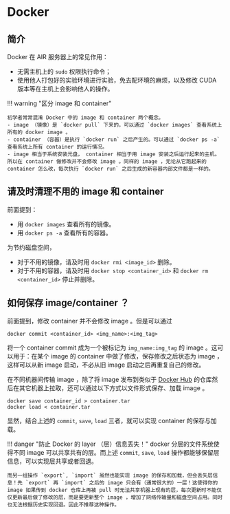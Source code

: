 # Docker

## 简介

Docker 在 AIR 服务器上的常见作用：

- 无需主机上的 `sudo` 权限执行命令；
- 使用他人打包好的实验环境进行实验，免去配环境的麻烦，以及修改 CUDA 版本等在主机上会影响他人的操作。

!!! warning "区分 image 和 container"
    
    初学者常常混淆 Docker 中的 image 和 container 两个概念。
    - image （镜像）是 `docker pull` 下来的，可以通过 `docker images` 查看系统上所有的 docker image 。
    - container （容器）是执行 `docker run` 之后产生的。可以通过 `docker ps -a` 查看系统上所有 container 的运行情况。
    - image 相当于系统安装光盘， container 相当于用 image 安装之后运行起来的主机。所以在 container 做修改并不会修改 image 。同样的 image ，无论从它跑起来的 container 怎么改，每次执行 `docker run` 之后生成的新容器内部文件都是一样的。

## 请及时清理不用的 image 和 container

前面提到：

- 用 `docker images` 查看所有的镜像。
- 用 `docker ps -a` 查看所有的容器。

为节约磁盘空间，

- 对于不用的镜像，请及时用 `docker rmi <image_id>` 删除。
- 对于不用的容器，请及时用 `docker stop <container_id>` 和  `docker rm <container_id>` 停止并删除。

## 如何保存 image/container ？

前面提到，修改 container 并不会修改 image 。但是可以通过

```shell
docker commit <container_id> <img_name>:<img_tag>
```

将一个 container commit 成为一个被标记为 `img_name:img_tag` 的 image 。这可以用于：在某个 image 的 container 中做了修改，保存修改之后状态为 image ，这样可以从新 image 启动，不必从旧 image 启动之后再重复自己的修改。

在不同机器间传输 image ，除了将 image 发布到类似于 [Docker Hub](https://hub.docker.com/) 的仓库然后在其它机器上拉取，还可以通过以下方式以文件形式保存、加载 image 。

```shell
docker save container_id > container.tar
docker load < container.tar
```

显然，结合上述的 `commit`, `save`, `load` 三者，就可以实现 container 的保存与加载。

!!! danger "防止 Docker 的 layer （层）信息丢失！"
    docker 分层的文件系统使得不同 image 可以共享共有的层。而上述 `commit`, `save`, `load` 操作都能够保留层信息，可以实现层共享或者回退。
    
    而另一组操作 `export`, `import` 虽然也能实现 image 的保存和加载，但会丢失层信息！先 `export` 再 `import` 之后的 image 只会有（通常很大的）一层！这使得你的 image 如果传到 docker 仓库上再被 pull 时无法共享机器上现有的层，每次更新时不能仅仅更新最后做了修改的层，而是要更新整个 image ，增加了网络传输量和磁盘空间占用。同时也无法根据历史实现回退。因此不推荐这种操作。

